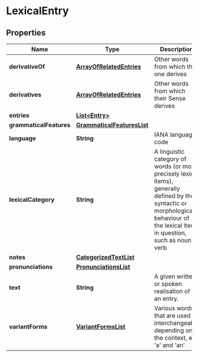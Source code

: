 
# LexicalEntry

## Properties
Name | Type | Description | Notes
------------ | ------------- | ------------- | -------------
**derivativeOf** | [**ArrayOfRelatedEntries**](ArrayOfRelatedEntries.md) | Other words from which this one derives |  [optional]
**derivatives** | [**ArrayOfRelatedEntries**](ArrayOfRelatedEntries.md) | Other words from which their Sense derives |  [optional]
**entries** | [**List&lt;Entry&gt;**](Entry.md) |  |  [optional]
**grammaticalFeatures** | [**GrammaticalFeaturesList**](GrammaticalFeaturesList.md) |  |  [optional]
**language** | **String** | IANA language code | 
**lexicalCategory** | **String** | A linguistic category of words (or more precisely lexical items), generally defined by the syntactic or morphological behaviour of the lexical item in question, such as noun or verb | 
**notes** | [**CategorizedTextList**](CategorizedTextList.md) |  |  [optional]
**pronunciations** | [**PronunciationsList**](PronunciationsList.md) |  |  [optional]
**text** | **String** | A given written or spoken realisation of a an entry. | 
**variantForms** | [**VariantFormsList**](VariantFormsList.md) | Various words that are used interchangeably depending on the context, e.g &#39;a&#39; and &#39;an&#39; |  [optional]



